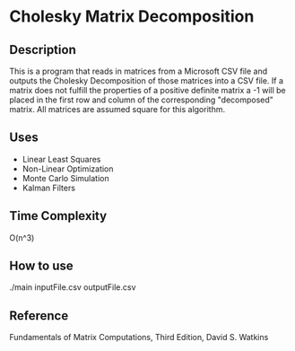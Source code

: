 # Cholesky Matrix Decomposition

## Description
This is a program that reads in matrices from a Microsoft CSV file 
and outputs the Cholesky Decomposition of those matrices into a CSV file.
 If a matrix does not fulfill
 the properties of a positive definite matrix a -1 will be placed in the first
 row and column of the corresponding "decomposed" matrix.
 All matrices are assumed square for this algorithm.
 
## Uses
* Linear Least Squares
* Non-Linear Optimization
* Monte Carlo Simulation
* Kalman Filters

## Time Complexity
O(n^3)

## How to use
./main inputFile.csv outputFile.csv

## Reference
Fundamentals of Matrix Computations,
Third Edition,
David S. Watkins
